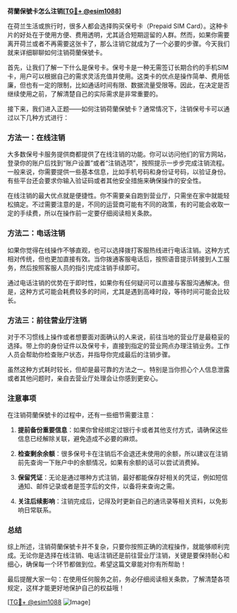 **荷蘭保號卡怎么注销[[TG💪+ @esim1088](https://t.me/s/esim1088)]**

在荷兰生活或旅行时，很多人都会选择购买保号卡（Prepaid SIM Card）。这种卡片的好处在于使用方便、费用透明，尤其适合短期逗留的人群。然而，如果你需要离开荷兰或者不再需要这张卡了，那么注销它就成为了一个必要的步骤。今天我们就来详细聊聊如何注销荷蘭保號卡。

首先，让我们了解一下什么是保号卡。保号卡是一种无需签订长期合约的手机SIM卡，用户可以根据自己的需求灵活充值并使用。这类卡的优点是操作简单、费用低廉，但也有一定的限制，比如通话时间有限、数据流量受限等。因此，在决定是否继续使用之前，了解清楚自己的实际需求是非常重要的。

接下来，我们进入正题——如何注销荷蘭保號卡？通常情况下，注销保号卡可以通过以下几种方式进行：

### 方法一：在线注销

大多数保号卡服务提供商都提供了在线注销的功能。你可以访问他们的官方网站，登录你的账户后找到“账户设置”或者“注销选项”，按照提示一步步完成注销流程。一般来说，你需要提供一些基本信息，比如手机号码和身份证号码，以验证身份。有些平台还会要求你输入验证码或者其他安全措施来确保操作的安全性。

在线注销的最大优点就是便捷性。你不需要亲自跑到营业厅，只需坐在家中就能轻松搞定。不过需要注意的是，不同的运营商可能有不同的政策，有的可能会收取一定的手续费，所以在操作前一定要仔细阅读相关条款。

### 方法二：电话注销

如果你觉得在线操作不够直观，也可以选择拨打客服热线进行电话注销。这种方式相对传统，但也更加直接有效。当你拨通客服电话后，按照语音提示转接到人工服务，然后按照客服人员的指引完成注销手续即可。

通过电话注销的优势在于即时性，如果你有任何疑问可以直接与客服沟通解决。但是，这种方式可能会耗费较多的时间，尤其是遇到高峰时段，等待时间可能会比较长。

### 方法三：前往营业厅注销

对于不习惯线上操作或者想要面对面确认的人来说，前往当地的营业厅是最稳妥的选择。带上你的身份证件以及保号卡，直接到指定的营业网点办理注销业务。工作人员会帮助你检查账户状态，并指导你完成最后的注销步骤。

虽然这种方式耗时较长，但却是最可靠的方法之一。特别是当你担心个人信息泄露或者其他问题时，亲自去营业厅处理会让你感到更安心。

### 注意事项

在注销荷蘭保號卡的过程中，还有一些细节需要注意：

1. **提前备份重要信息**：如果你曾经绑定过银行卡或者其他支付方式，请确保这些信息已经解除关联，避免造成不必要的麻烦。
   
2. **检查剩余余额**：很多保号卡在注销后不会退还未使用的余额，所以建议在注销前先查询一下账户中的余额情况，如果有余额的话可以尝试消费掉。

3. **保留凭证**：无论是通过哪种方式注销，最好都能保存好相关的凭证，例如短信通知、邮件记录或者是签字后的文件，以备将来查询之需。

4. **关注后续影响**：注销完成后，记得及时更新自己的通讯录等相关资料，以免影响日常联系。

### 总结

综上所述，注销荷蘭保號卡并不复杂，只要你按照正确的流程操作，就能够顺利完成。无论你是选择在线注销、电话注销还是前往营业厅注销，关键是要保持耐心和细心，确保每一个环节都做到位。希望这篇文章能对你有所帮助！

最后提醒大家一句：在使用任何服务之前，务必仔细阅读相关条款，了解清楚各项规定，这样才能更好地保护自己的权益哦！

[[TG💪+ @esim1088](https://t.me/s/esim1088) ![Image](https://i.postimg.cc/4NQfJmqS/Snipaste-2025-05-13-00-14-12.png)]